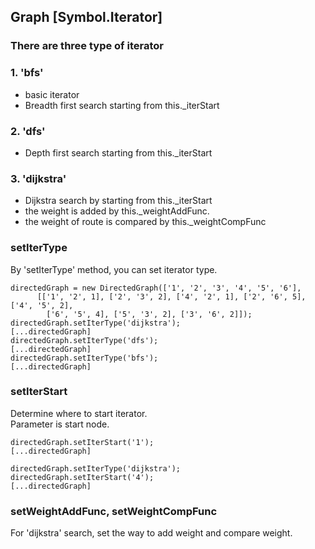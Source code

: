 ## **Graph [Symbol.Iterator]**
### There are three type of iterator  
### **1. 'bfs'**  
- basic iterator
- Breadth first search starting from this._iterStart
### **2. 'dfs'**
- Depth first search starting from this._iterStart
### **3. 'dijkstra'**
- Dijkstra search by starting from this._iterStart
- the weight is added by this._weightAddFunc.
- the weight of route is compared by this._weightCompFunc

### **setIterType**
By 'setIterType' method, you can set iterator type.
```
directedGraph = new DirectedGraph(['1', '2', '3', '4', '5', '6'],
      [['1', '2', 1], ['2', '3', 2], ['4', '2', 1], ['2', '6', 5], ['4', '5', 2],
        ['6', '5', 4], ['5', '3', 2], ['3', '6', 2]]);
directedGraph.setIterType('dijkstra');
[...directedGraph]
directedGraph.setIterType('dfs');
[...directedGraph]
directedGraph.setIterType('bfs');
[...directedGraph]
```

### **setIterStart**
Determine where to start iterator.  
Parameter is start node.
```
directedGraph.setIterStart('1');
[...directedGraph]

directedGraph.setIterType('dijkstra');
directedGraph.setIterStart('4');
[...directedGraph]
```

### **setWeightAddFunc, setWeightCompFunc**
For 'dijkstra' search, set the way to add weight and compare weight.